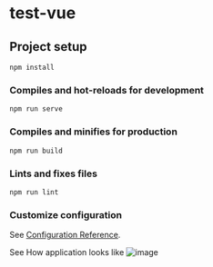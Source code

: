 # test-vue

## Project setup
```
npm install
```

### Compiles and hot-reloads for development
```
npm run serve
```

### Compiles and minifies for production
```
npm run build
```

### Lints and fixes files
```
npm run lint
```

### Customize configuration
See [Configuration Reference](https://cli.vuejs.org/config/).

See How application looks like
![image](https://user-images.githubusercontent.com/62534794/127528237-f62a4461-8094-4b01-9566-454c37d775c4.png)
